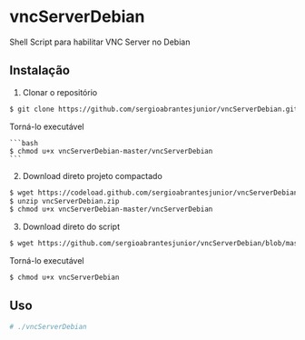 # vncServerDebian
Shell Script para habilitar VNC Server no Debian

## Instalação

1) Clonar o repositório

```bash
$ git clone https://github.com/sergioabrantesjunior/vncServerDebian.git
```

  Torná-lo executável

    ```bash
    $ chmod u+x vncServerDebian-master/vncServerDebian
    ```

2) Download direto projeto compactado

  ```bash
  $ wget https://codeload.github.com/sergioabrantesjunior/vncServerDebian/zip/master?token=ANSNBXIHT7C43KZG7CGRPJC6APM6E -O vncServerDebian.zip
  $ unzip vncServerDebian.zip 
  $ chmod u+x vncServerDebian-master/vncServerDebian
  ```

3) Download direto do script

  ```bash
  $ wget https://github.com/sergioabrantesjunior/vncServerDebian/blob/master/vncServerDebian
  ```

Torná-lo executável

  ```bash
  $ chmod u+x vncServerDebian
  ```

## Uso

  ```bash
  # ./vncServerDebian
  ```
